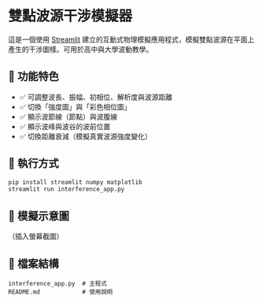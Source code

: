 # 雙點波源干涉模擬器

這是一個使用 [Streamlit](https://streamlit.io/) 建立的互動式物理模擬應用程式，模擬雙點波源在平面上產生的干涉圖樣。可用於高中與大學波動教學。

## 🔧 功能特色

- ✅ 可調整波長、振幅、初相位、解析度與波源距離
- ✅ 切換「強度圖」與「彩色相位圖」
- ✅ 顯示波節線（節點）與波腹線
- ✅ 顯示波峰與波谷的波前位置
- ✅ 切換距離衰減（模擬真實波源強度變化）

## 🚀 執行方式

```bash
pip install streamlit numpy matplotlib
streamlit run interference_app.py
````

## 📸 模擬示意圖

（插入螢幕截圖）

## 📁 檔案結構

```
interference_app.py  # 主程式
README.md            # 使用說明
```



